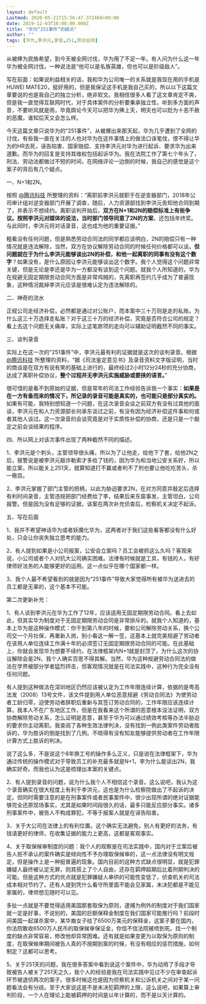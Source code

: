 ```yaml
---
layout: default
Lastmod: 2020-05-21T15:56:47.372468+00:00
date: 2019-12-03T16:00:00.000Z
title: "华为“251事件”的疑点"
author: ""
tags: [华为,李洪元,录音,251,劳动合同]
---
```


从被捧为民族希望，到今天被全网讨伐，华为用了不足一年。有人问为什么这一年华为被全网讨伐，一种说法是“他可以是名族英雄，但也可以是阶级敌人”。

写在前面：如果说利益相关的话，我和华为公司唯一的关系就是我现在用的手机是HUWEI MATE20，挺好用的，但是我保证这手机是我自己买的，所以以下这篇文章要说的也是我自己的独立分析，绝非软文。我相信很多人看了这文章肯定不爽，但是我一直觉得互联网时代，对于具体案件的分析要秉承独立性，听到多方面的声音，不要听风就是雨，毕竟舆论今天可以把华为捧上天，明天也可以贬为十恶不赦的恶魔，谁知后天又会怎么样。

今天这篇文章只说华为的“251事件”，从被爆出来那天起，华为几乎遭到了全网的讨伐，有些我一直在关注的人也对华为在这件事情上的做法口诛笔伐，恨不得让华为的HR去死，诬告陷害、国家赔偿、支持李洪元对华为进行起诉、要求华为出来道歉。而华为的回复是支持其维权包括起诉华为。我在法院工作了第七个年头了，刑法、劳动法都做过不短的时间，在网络评论一边倒的时候，我自己的感觉是这个案子的背后有几个疑点。

一、N+1和2N。

按照 [@腾讯科技](https://www.zhihu.com/people/1489f98f6d8929029842000b0a69b5dd) 所整理的资料：“离职前李洪元就职于在逆变器部门，2018年公司审计组对逆变器部门开展了调查，随后，人力资源部找到李洪元告知他合同到期了，并表示不想续约。离职谈判开始后，**双方在N+1和2N的赔偿标准上有些争议。按照李洪元对媒体的说法，当时部门领导同意了2N的方案**，还包括年终奖。与此同时，李洪元将对话录音，这也成为他的重要证据。”

粗看没有任何问题，但是熟悉劳动合同法的同学都应该明白，2N的赔偿只有一种情况就是违法解除，当然，双方在协议解除劳动合同的时候任何价格都可以谈。**但问题就在于为什么李洪元能够谈出2N的补偿，和他一起离职的同事有没有这个数字**？如果没有，是什么原因让李洪元能够谈出这个数字。我个人觉得这个问题非常关键，但是无论是李还是华为一方都没有谈到这个问题。就我个人所知道的，华为在规避无固定期限劳动合同方面是非常鸡贼的，先离职再签约几乎成为了普遍现象，这种情况裁掉李洪元应该是很难认定为违法解除的。

二、神奇的流水

正规公司走经济补偿，必然都是通过对公账户，而本案中三十万则是走的私账。为什么这三十万选择走私账？对于这三十万的经济补偿，究竟是否符合公司的规定？看上去这个问题无关痛痒，实际上这笔款项的走向可以辅助证明截然不同的事实。

三、谈判录音

实际上在这一次的“251事件”中，李洪元最有利的证据就是这次的谈判录音。根据[@腾讯科技](https://www.zhihu.com/people/1489f98f6d8929029842000b0a69b5dd) 所整理的资料，“据《司法鉴定意见书》及录音资料文字版证明，当时的商谈是在双方有说有笑的基础上进行的，最终经过2小时12分24秒的充分协商，达成了离职补偿协议，**整个过程并无李洪元实施威胁或要挟的语言。**”

很可惜的是看不到原始的证据，但是常年的司法工作经验告诉我一个事实：**如果是在一方有备而来的情况下，所记录的录音可能是真实的，也可能只是部分真实的。** 如果有可能，我特别想知道一个问题，在这次录音会谈之前双方有没有过其他的面谈，李洪元在和人力资源部长何承东谈过之前，有没有因为经济补偿这件事和何或者其他人谈过。这一次录音的会谈究竟是对于实质性补偿的协商，还是只是一个敲定之前会谈结果的程序。

四、所以网上对该次事件出现了两种截然不同的描述。

1、李洪元是个刺头，主管领导很头痛，所以为了让他走，给他下了套，给他2N之后，报警说是被李洪元敲诈勒索才多给了钱的，因为华为和当地公安关系好，所以能立案，所以能关上251天，就算知道打不赢或者判不了刑也要让他吃吃苦头，杀一儆百。

2、李洪元掌握了部门主管的把柄，以此为胁迫要求2N，在对方同意并敲定后选择有利时间录音，主管违规把部门经费给了李，结果后来东窗事发，主管坦白，公司报警。但是因为没有足够的证据，该案在两次补充侦查后，检察机关决定不起诉。

五、写在后面

1、我并不希望神话华为或者妖魔化华为，这两者对于我们这些看客都没有什么好处，只会让你丧失独立思考的能力。

2、有人提到如果是小公司报案，公安会立案吗？员工会被抓这么久吗？客观来说，小公司或者个人对抗大公司确实困难。法律有时候就是工具，有钱的人，有好律师好法务的人能够更好的运用。这一点似乎在哪个国家都一样。

3、我个人最不希望看到的就是因为“251事件”导致大家觉得所有被华为送进去的员工都是无辜的，这个基本不可能。

第二次更新补充：

1、有人谈到李洪元在华为工作了12年，应该适用无固定期限劳动合同。看上去如此，但其实华为制度对于无固定期限劳动合同是非常排斥的。就我个人知道的，基本上华为是这种操作模式：你干到第八年的时候，要和公司解除劳动关系，换个公司交一个月社保，再重新入岗，别小看这一解一签，这基本上就完美规避了劳动者在该用人单位连续工作满十年的必须签订无固定期限劳动合同的可能。在此基础上，你就会发现华为想要不续约，在法律框架内N+1就是封顶了，为什么这次的协议解除会是2N，我个人确实百思不得其解。当然，华为这种规避劳动合同法的做法在学界被部分学者猛烈抨击，但客观情况就是在司法实践中，这种行为完全没有任何问题。

有人提到这种做法在深圳地区仍然应该被认定为工作年限连续计算，依据的是粤高法发（2008）13号文件，该文件提到用人单位恶意规避《劳动合同法》为使劳动者工龄归零，迫使劳动者辞职后重新与其签订劳动合同的，工作年限应该连续计算。我本人不在广东地区工作，但是在我看来这个所谓的恶意根本没法证明，双方协商解除劳动关系，怎么证明是恶意，甚至于华为可以通过绩效考核等办法半胁迫的要求你主动离职。我查阅了各种生效法律判决，没有找到一例此类案件劳动者胜诉的，华为胜诉的倒是找到了几例。不晓得有没有知友能够提供劳动者在工作年限计算方式上胜诉的判决。

说了这么多，不是说这个8年换工号的操作多么正义，只是说在法律框架下，华为通过传统的操作模式对于导致员工的补充最多就是N+1，李为什么能谈出2N，我确实好奇。而我也认为这是梳理出本案的关键点。

2、有人提到录音的问题，说为什么我个人不相信这个录音。这么说吧，我认为这个录音确实在很大程度上有利于李洪元，这也是为什么检察院做出了不起诉的决定。但同时需要注意的是在刑事案件或者民事案件中，很少出现所谓的绝对证据能够完全还原现场事实，尤其是如果时间段很久的话，最多只能反应部分事实。诸多刑事案件中，被告人不构成罪犯，不等于报案人就是在诬告陷害。

3、关于大公司在法律上的有利位置。这个确实无法避免，别人有更好的法务，有钱请更好的律师，在收集证据的能力上更高，这都是客观事实。

4、关于取保候审制度的问题：我个人的观察是在司法实践中，国内对于立案后被告人拒不承认的案件确实是倾向性不予办理取保候审的，这一点法律没有明文规定，但是操作上是一种挺普遍的现象。国内目前的这种方式缺点很明显，就是犯罪嫌疑人最终被认定无罪，则其搭上了个人自由，还存在羁押超期后比着刑期判决的可能。但是这种方式的优点就是犯罪嫌疑人串供的可能性变低了，侦查机关的司法成本相对节约了。还有人提到凭什么看守所里面不能会见家属，未决犯都是不能见家属的，律师想见随时可以见。

多扯一点就是不要觉得适用美国那套取保为原则，逮捕为例外的制度对于我们国家就一定是好事，不说别的，美国的巨额保释金制度在我们国家可能推行吗？前段时间美国一起谋杀案中，某华裔女子给了6500万美元的保释金，这案子要在国内，你法院敢收6500万人民币的取保候审保证金，你信不信法院被喷到死。找一个制度的缺点非常容易，修改他却异常困难。还有就是如果变更为以取保为原则的制度，在取保候审期间被告人真的不按期到案的时候，有没有相应的惩罚措施，如何制定？这都可以思考。

5、关于251天的问题，我在很多答案中看到说这个案件中，华为动用了手段才导致被告人被关了251天之久，我个人的经验是我在司法实践中见过不少在审查起诉环节被退侦两次的案子。很多时候这也是因为侦察机关和公诉机关之间对于某一问题看法会有分歧。至于大家说这是不是未决犯羁押的上限，这么说吧，如果算上审判阶段，一个人在理论上能被羁押的时间是以年计算的，而不是以天计算的。

